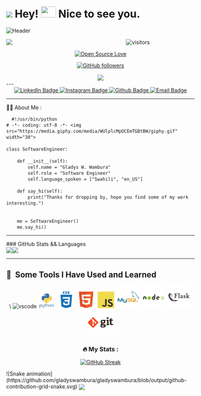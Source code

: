 <h1><img src="https://emojis.slackmojis.com/emojis/images/1531849430/4246/blob-sunglasses.gif?1531849430" width="30"/> Hey! <img src="https://media.giphy.com/media/hvRJCLFzcasrR4ia7z/giphy.gif" width="40px" height="30px"/> Nice to see you.</h1>

![Header](https://user-images.githubusercontent.com/97955649/173711800-5021758f-ed52-4fc9-a890-26d8f4958955.png)

  <img align="left" src="https://media.giphy.com/media/eDDrmbtY0aSAII8ffT/giphy.gif" width="200"/>
  
  <div align="center">
  
  ![visitors](https://visitor-badge.laobi.icu/badge?page_id=gladyswambura.gladyswambura)

   [![Open Source Love](https://badges.frapsoft.com/os/v1/open-source.svg?v=102)](https://github.com/ellerbrock/open-source-badge/)
  
   [![GitHub followers](https://img.shields.io/github/followers/gladyswambura?label=Follow&style=social)](https://github.com/Rishit-dagli) 
  
  <img src="https://komarev.com/ghpvc/?username=gladyswambura&&style=flat-square" align="center" />
  
  </div>
 ---
  
  <div id="badges"align="center">
    <a href="https://www.linkedin.com/in/gladys-wahito-wambura/">
      <img src="https://img.shields.io/badge/LinkedIn-blue?style=for-the-badge&logo=linkedin&logoColor=white" alt="LinkedIn Badge"/>
    </a>
    <a href="https://www.instagram.com/arinahgladoo/">
      <img src="https://img.shields.io/badge/Instgram-red?style=for-the-badge&logo=instagram&logoColor=white" alt="Instagram Badge"/>
    </a>
    <a href="https://github.com/gladyswambura">
      <img src="https://img.shields.io/badge/Github-lightgrey?style=for-the-badge&logo=github&logoColor=white" alt="Github Badge"/>
    </a>
    <a href="http://mailto:gladyswahito7@gmail.com">
      <img src="https://img.shields.io/badge/Email-blueviolet?style=for-the-badge&logo=email&logoColor=white" alt="Email Badge"/>
    </a>
  </div>
  
  <hr>
     
 :woman_technologist: About Me :
 
      #!/usr/bin/python
    # -*- coding: utf-8 -*- <img src="https://media.giphy.com/media/WUlplcMpOCEmTGBtBW/giphy.gif" width="30">

    class SoftwareEngineer:

        def __init__(self):
            self.name = "Gladys W. Wambura"
            self.role = "Software Engineer"
            self.language_spoken = ["Swahili", "en_US"]

        def say_hi(self):
            print("Thanks for dropping by, hope you find some of my work interesting.")


        me = SoftwareEngineer()
        me.say_hi()

<hr>
### GitHub Stats && Languages

<div style="display: flex; flex-direction: row;">
 <img class="img" src="https://github-readme-stats.vercel.app/api?username=gladyswambura&show_icons=true&theme=radical" />
 <img class="img" src="https://github-readme-stats.vercel.app/api/top-langs/?username=gladyswambura&theme=vision-friendly-dark&layout=compact" />
</div>

<hr>    
  
<h2> 🚀 &nbsp;Some Tools I Have Used and Learned</h2>
<div align="center">\
  <img src="https://cdn.jsdelivr.net/gh/devicons/devicon/icons/vscode/vscode-original.svg" alt="vscode" width="45" height="45"/>
  <img src="https://github.com/devicons/devicon/blob/master/icons/python/python-original-wordmark.svg" title="Python3" alt="python3" width="45" height="40"/>&nbsp;
  <img src="https://github.com/devicons/devicon/blob/master/icons/css3/css3-plain-wordmark.svg"  title="CSS3" alt="CSS" width="45" height="45"/>&nbsp;
  <img src="https://github.com/devicons/devicon/blob/master/icons/html5/html5-original.svg" title="HTML5" alt="HTML" width="45" height="45"/>&nbsp;
  <img src="https://github.com/devicons/devicon/blob/master/icons/javascript/javascript-original.svg" title="JavaScript" alt="JavaScript" width="45" height="45"/>&nbsp;
  <img src="https://github.com/devicons/devicon/blob/master/icons/mysql/mysql-original-wordmark.svg" title="MySQL"  alt="MySQL" width="60" height="60"/>&nbsp;
  <img src="https://github.com/devicons/devicon/blob/master/icons/nodejs/nodejs-original-wordmark.svg" title="NodeJS" alt="NodeJS" width="60" height="60"/>&nbsp;
  <img src="https://github.com/devicons/devicon/blob/master/icons/flask/flask-original-wordmark.svg" title="Flask" alt="flask" width="60" height="60"/>&nbsp;
  <img src="https://github.com/devicons/devicon/blob/master/icons/git/git-original-wordmark.svg" title="Git" **alt="Git" width="70" height="70"/>
</div>

<div align="center">
  
### :fire: My Stats :
  
[![GitHub Streak](http://github-readme-streak-stats.herokuapp.com?user=gladyswambura&theme=dark&background=000000)](https://git.io/streak-stats)



 </div>
 ![Snake animation](https://github.com/gladyswambura/gladyswambura/blob/output/github-contribution-grid-snake.svg)
 <img align="center" src="https://github-readme-stats.vercel.app/api/<CARD_TYPE>/?username=gladyswambura&theme=<THEME_NAME>" />
